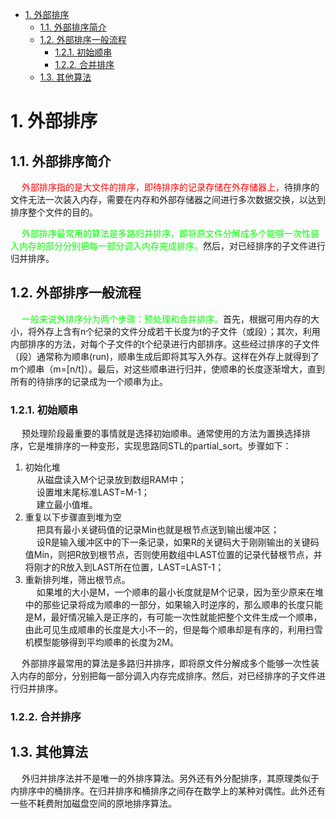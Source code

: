 
<!-- TOC -->

- [1. 外部排序](#1-外部排序)
    - [1.1. 外部排序简介](#11-外部排序简介)
    - [1.2. 外部排序一般流程](#12-外部排序一般流程)
        - [1.2.1. 初始顺串](#121-初始顺串)
        - [1.2.2. 合并排序](#122-合并排序)
    - [1.3. 其他算法](#13-其他算法)

<!-- /TOC -->


# 1. 外部排序  
<!-- 
外部排序
https://baike.baidu.com/item/%E5%A4%96%E9%83%A8%E6%8E%92%E5%BA%8F/10595890?fr=aladdin
-->

## 1.1. 外部排序简介
&emsp; <font color = "red">外部排序指的是大文件的排序，即待排序的记录存储在外存储器上，</font>待排序的文件无法一次装入内存，需要在内存和外部存储器之间进行多次数据交换，以达到排序整个文件的目的。  
<!-- 
&emsp; 外部排序指的是大文件的排序，当待排序的文件很大时，无法将整个文件的所有记录同时调入内存进行排序，只能将文件存放在外存，这种排序称为外部排序。外部排序的过程主要是依据数据的内外存交换和“内部归并”两者结合起来实现的。  
&emsp; 一般提到排序都是指内排序，比如快速排序，堆排序，归并排序等，所谓内排序就是可以在内存中完成的排序。RAM的访问速度大约是磁盘的25万倍，我们当然希望如果可以的话都是内排来完成。但对于大数据集来说，内存是远远不够的，这时候就涉及到外排序的知识了。 
-->  
&emsp; <font color = "lime">外部排序最常用的算法是多路归并排序，即将原文件分解成多个能够一次性装入内存的部分分别把每一部分调入内存完成排序。</font>然后，对已经排序的子文件进行归并排序。  

## 1.2. 外部排序一般流程
&emsp; <font color = "lime">一般来说外排序分为两个步骤：预处理和合并排序。</font>首先，根据可用内存的大小，将外存上含有n个纪录的文件分成若干长度为t的子文件（或段）；其次，利用内部排序的方法，对每个子文件的t个纪录进行内部排序。这些经过排序的子文件（段）通常称为顺串(run)，顺串生成后即将其写入外存。这样在外存上就得到了m个顺串（m=[n/t]）。最后，对这些顺串进行归并，使顺串的长度逐渐增大，直到所有的待排序的记录成为一个顺串为止。  

### 1.2.1. 初始顺串  
&emsp; 预处理阶段最重要的事情就是选择初始顺串。通常使用的方法为置换选择排序，它是堆排序的一种变形，实现思路同STL的partial_sort。步骤如下：  
1. 初始化堆  
&emsp; 从磁盘读入M个记录放到数组RAM中；  
&emsp; 设置堆末尾标准LAST=M-1；  
&emsp; 建立最小值堆。  
2. 重复以下步骤直到堆为空  
&emsp; 把具有最小关键码值的记录Min也就是根节点送到输出缓冲区；  
&emsp; 设R是输入缓冲区中的下一条记录，如果R的关键码大于刚刚输出的关键码值Min，则把R放到根节点，否则使用数组中LAST位置的记录代替根节点，并将刚才的R放入到LAST所在位置，LAST=LAST-1；  
3. 重新排列堆，筛出根节点。  
&emsp; 如果堆的大小是M，一个顺串的最小长度就是M个记录，因为至少原来在堆中的那些记录将成为顺串的一部分，如果输入时逆序的，那么顺串的长度只能是M，最好情况输入是正序的，有可能一次性就能把整个文件生成一个顺串，由此可见生成顺串的长度是大小不一的，但是每个顺串却是有序的，利用扫雪机模型能够得到平均顺串的长度为2M。  

&emsp; 外部排序最常用的算法是多路归并排序，即将原文件分解成多个能够一次性装入内存的部分，分别把每一部分调入内存完成排序。然后，对已经排序的子文件进行归并排序。

### 1.2.2. 合并排序  



## 1.3. 其他算法  
&emsp; 外归并排序法并不是唯一的外排序算法。另外还有外分配排序，其原理类似于内排序中的桶排序。在归并排序和桶排序之间存在数学上的某种对偶性。此外还有一些不耗费附加磁盘空间的原地排序算法。  


